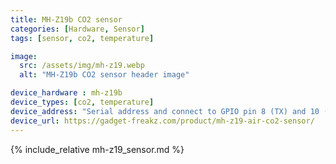 ```yaml
---
title: MH-Z19b CO2 sensor
categories: [Hardware, Sensor]
tags: [sensor, co2, temperature]

image:
  src: /assets/img/mh-z19.webp
  alt: "MH-Z19b CO2 sensor header image"

device_hardware : mh-z19b
device_types: [co2, temperature]
device_address: "Serial address and connect to GPIO pin 8 (TX) and 10 (RX). Ex: `/dev/ttyS0`"
device_url: https://gadget-freakz.com/product/mh-z19-air-co2-sensor/
---
```


{% include_relative mh-z19_sensor.md %}